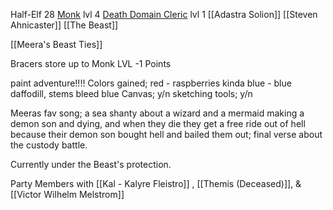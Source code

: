 
Half-Elf
28
[Monk](http://dnd5e.wikidot.com/monk)  lvl 4
[Death Domain Cleric](http://dnd5e.wikidot.com/cleric:death) lvl 1
[[Adastra Solion]]
[[Steven Ahnicaster]]
[[The Beast]]

[[Meera's Beast Ties]] 

Bracers store up to Monk LVL -1 Points

paint adventure!!!!
Colors gained;
red - raspberries kinda
blue - blue daffodill, stems bleed blue
Canvas; y/n
sketching tools; y/n

Meeras fav song; a sea shanty about a wizard and a mermaid making a demon son and dying, and when they die they get a free ride out of hell because their demon son bought hell and bailed them out; final verse about the custody battle.

Currently under the Beast's protection.

Party Members with [[Kal - Kalyre Fleistro]] , [[Themis (Deceased)]], & [[Victor Wilhelm Melstrom]] 
